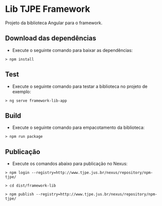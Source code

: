 # Lib TJPE Framework

Projeto da biblioteca Angular para o framework.

## Download das dependências

- Execute o seguinte comando para baixar as dependências:

```
> npm install
```


## Test

- Execute o seguinte comando para testar a biblioteca no projeto de exemplo:

```
> ng serve framework-lib-app
```

## Build

- Execute o seguinte comando para empacotamento da biblioteca:

```
> npm run package
```

## Publicação

- Execute os comandos abaixo para publicação no Nexus:

```
> npm login --registry=http://www.tjpe.jus.br/nexus/repository/npm-tjpe/
```

```
> cd dist/framework-lib
```

```
> npm publish --registry=http://www.tjpe.jus.br/nexus/repository/npm-tjpe/
```